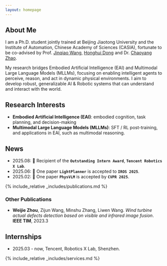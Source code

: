 ```yaml
---
layout: homepage
---
```


## About Me

I am a Ph.D. student jointly trained at Beijing Jiaotong University and the Institute of Automation, Chinese Academy of Sciences (CASIA), fortunate to be co-advised by Prof. [Jinqiao Wang](https://nlpr.ia.ac.cn/iva/homepage/jqwang/index.htm), [Honghui Dong](https://faculty.bjtu.edu.cn/8022/) and Dr. [Chaoyang Zhao](https://ia.cas.cn/rcdw/fyjy/202404/t20240422_7129867.html).

My research bridges Embodied Artificial Intelligence (EAI) and Multimodal Large Language Models (MLLMs), focusing on enabling intelligent agents to perceive, reason, and act in dynamic physical environments. I aim to develop robust, generalizable AI & Robotic systems that can understand and interact with the world.

## Research Interests
- **Embodied Artificial Intelligence (EAI)**: embodied cognition, task planning, and decision-making
- **Multimodal Large Language Models (MLLMs)**: SFT / RL post-training, and applications in EAI, such as multimodal reasoning.

## News

- 2025.08: 🎊 Recipient of the **`Outstanding Intern Award`**, **`Tencent Robotics X Lab`**.
- 2025.06: 🎉 One paper **`LightPlanner`** is accepted to **`IROS 2025`**.
- 2025.02: 🎉 One paper **`PhysVLM`** is accepted by **`CVPR 2025`**.

{% include_relative _includes/publications.md %}

### Other Publications

- **Weijie Zhou**, Zijun Wang, Minshu Zhang, Liwen Wang. *Wind turbine actual defects detection based on visible and infrared image fusion*. **IEEE TIM**, 2023.3 

## Internships
- 2025.03 - now, Tencent, Robotics X Lab, Shenzhen.

{% include_relative _includes/services.md %}

